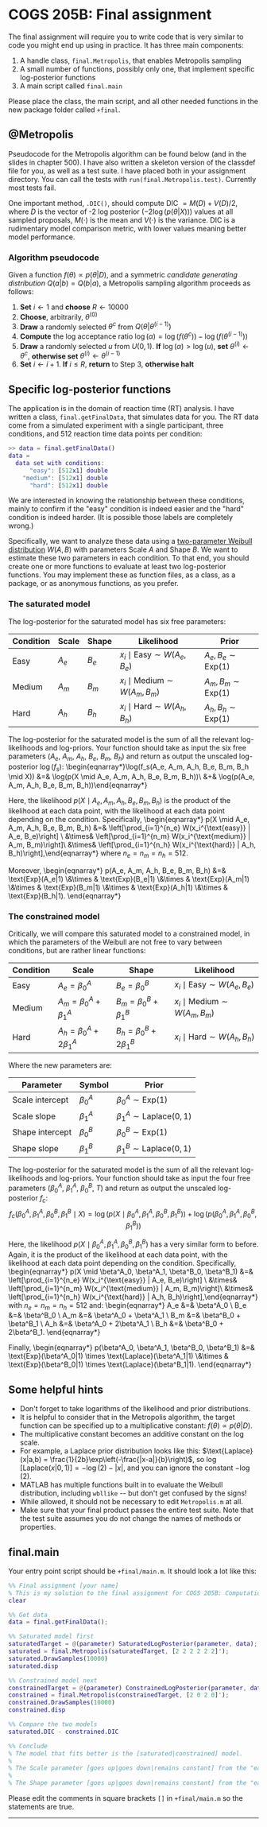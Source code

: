 # COGS 205B: Final assignment

The final assignment will require you to write code that is very similar to code you might end up using in practice.  It has three main components:

1. A handle class, `final.Metropolis`, that enables Metropolis sampling
2. A small number of functions, possibly only one, that implement specific log-posterior functions
3. A main script called `final.main`

Please place the class, the main script, and all other needed functions in the new package folder called `+final`.

## @Metropolis

Pseudocode for the Metropolis algorithm can be found below (and in the slides in chapter 500).  I have also written a skeleton version of the classdef file for you, as well as a test suite.  I have placed both in your assignment directory.  You can call the tests with `run(final.Metropolis.test)`.  Currently most tests fail.

One important method, `.DIC()`, should compute DIC $= M(D) + V(D)/2$, where $D$ is the vector of -2 log posterior ($-2 \log(p(\theta|X))$) values at all sampled proposals, $M(\cdot)$ is the mean and $V(\cdot)$ is the variance.  DIC is a rudimentary model comparison metric, with lower values meaning better model performance.

### Algorithm pseudocode

Given a function $f(\theta) \propto p(\theta|D)$, and a symmetric _candidate generating distribution_ $Q(a|b)=Q(b|a)$, a Metropolis sampling algorithm proceeds as follows: 

1. **Set** $i \leftarrow 1$ and **choose** $R \leftarrow 10000$
2. **Choose**, arbitrarily, $\theta^{(0)}$
3. **Draw** a randomly selected $\theta^{c}$ from $Q\left(\theta|\theta^{(i-1)}\right)$
4. **Compute** the log acceptance ratio $\log(\alpha) = \log(f\left(\theta^{c}\right)) - \log(f\left(\theta^{(i-1)}\right))$
5. **Draw** a randomly selected $u$ from $U(0,1)$. **If** $\log(\alpha) > \log(u)$, 
             **set** $\theta^{(i)} \leftarrow \theta^{c}$, 
             **otherwise set** $\theta^{(i)} \leftarrow \theta^{(i-1)}$
6. **Set** $i \leftarrow i + 1$. **If** $i \leq R$, **return** to Step 3, **otherwise halt**

## Specific log-posterior functions

The application is in the domain of reaction time (RT) analysis.  I have written a class, `final.getFinalData`, that simulates data for you.  The RT data come from a simulated experiment with a single participant, three conditions, and 512 reaction time data points per condition:

```MATLAB
>> data = final.getFinalData()
data = 
  data set with conditions:
      "easy": [512x1] double
    "medium": [512x1] double
      "hard": [512x1] double
```

We are interested in knowing the relationship between these conditions, mainly to confirm if the "easy" condition is indeed easier and the "hard" condition is indeed harder.  (It is possible those labels are completely wrong.)

Specifically, we want to analyze these data using a [two-parameter Weibull distribution](https://www.mathworks.com/help/stats/weibull-distribution.html) $W(A,B)$ with parameters Scale $A$ and Shape $B$. We want to estimate these two parameters in each condition.  To that end, you should create one or more functions to evaluate at least two log-posterior functions.  You may implement these as function files, as a class, as a package, or as anonymous functions, as you prefer. 

### The saturated model

The log-posterior for the saturated model has six free parameters:

| Condition | Scale | Shape | Likelihood                                | Prior                         |
| --------- | ----- | ----- | ----------------------------------------- | ----------------------------- |
| Easy      | $A_e$ | $B_e$ | $x_i \mid \text{Easy} \sim W(A_e, B_e)$   | $A_e, B_e \sim \text{Exp}(1)$ |
| Medium    | $A_m$ | $B_m$ | $x_i \mid \text{Medium} \sim W(A_m, B_m)$ | $A_m, B_m \sim \text{Exp}(1)$ |
| Hard      | $A_h$ | $B_h$ | $x_i \mid \text{Hard} \sim W(A_h, B_h)$   | $A_h, B_h \sim \text{Exp}(1)$ |

The log-posterior for the saturated model is the sum of all the relevant log-likelihoods and log-priors.  Your function should take as input the six free parameters ($A_e$, $A_m$, $A_h$, $B_e$, $B_m$, $B_h$) and return as output the unscaled log-posterior $\log(f_s)$: \begin{eqnarray*}\log(f_s(A_e, A_m, A_h, B_e, B_m, B_h \mid X)) &=& \log(p(X \mid A_e, A_m, A_h, B_e, B_m, B_h))\\ &+& \log(p(A_e, A_m, A_h, B_e, B_m, B_h))\end{eqnarray*}

Here, the likelihood $p(X \mid A_e, A_m, A_h, B_e, B_m, B_h)$ is the product of the likelihood at each data point, with the likelihood at each data point depending on the condition.  Specifically,
\begin{eqnarray*} p(X \mid A_e, A_m, A_h, B_e, B_m, B_h) &=& \left[\prod_{i=1}^{n_e} W(x_i^{\text{easy}} | A_e, B_e)\right] \\ &\times& \left[\prod_{i=1}^{n_m} W(x_i^{\text{medium}} | A_m, B_m)\right]\\ &\times& \left[\prod_{i=1}^{n_h} W(x_i^{\text{hard}} | A_h, B_h)\right],\end{eqnarray*}
where $n_e = n_m = n_h = 512$.

Moreover,
\begin{eqnarray*} p(A_e, A_m, A_h, B_e, B_m, B_h) &=&
\text{Exp}(A_e|1) \\&\times &
\text{Exp}(B_e|1) 
\\&\times &
\text{Exp}(A_m|1) \\&\times &
\text{Exp}(B_m|1)
\\&\times &
\text{Exp}(A_h|1) \\&\times &
\text{Exp}(B_h|1).
\end{eqnarray*}

### The constrained model

Critically, we will compare this saturated model to a constrained model, in which the parameters of the Weibull are not free to vary between conditions, but are rather linear functions:

| Condition | Scale                          | Shape                          | Likelihood                                |
| --------- | ------------------------------ | ------------------------------ | ----------------------------------------- |
| Easy      | $A_e = \beta^A_0$              | $B_e = \beta^B_0$              | $x_i \mid \text{Easy} \sim W(A_e, B_e)$   |
| Medium    | $A_m = \beta^A_0 + \beta^A_1$  | $B_m = \beta^B_0 + \beta^B_1$  | $x_i \mid \text{Medium} \sim W(A_m, B_m)$ |
| Hard      | $A_h = \beta^A_0 + 2\beta^A_1$ | $B_h = \beta^B_0 + 2\beta^B_1$ | $x_i \mid \text{Hard} \sim W(A_h, B_h)$   |
Where the new parameters are:

| Parameter       | Symbol      | Prior                                |
| --------------- | ----------- | ------------------------------------ |
| Scale intercept | $\beta^A_0$ | $\beta^A_0 \sim \text{Exp}(1)$       |
| Scale slope     | $\beta^A_1$ | $\beta^A_1 \sim \text{Laplace}(0,1)$ |
| Shape intercept | $\beta^B_0$ | $\beta^B_0 \sim \text{Exp}(1)$       |
| Shape slope     | $\beta^B_1$ | $\beta^B_1 \sim \text{Laplace}(0,1)$ |

The log-posterior for the saturated model is the sum of all the relevant log-likelihoods and log-priors.  Your function should take as input the four free parameters ($\beta^A_0$, $\beta^A_1$, $\beta^B_0$, $T$) and return as output the unscaled log-posterior $f_c$: $$f_c(\beta^A_0, \beta^A_1, \beta^B_0, \beta^B_1 \mid X) = \log(p(X \mid \beta^A_0, \beta^A_1, \beta^B_0, \beta^B_1)) + \log(p(\beta^A_0, \beta^A_1, \beta^B_0, \beta^B_1))$$

Here, the likelihood $p(X \mid \beta^A_0, \beta^A_1, \beta^B_0, \beta^B_1)$ has a very similar form to before.  Again, it is the product of the likelihood at each data point, with the likelihood at each data point depending on the condition.  Specifically,
\begin{eqnarray*} p(X \mid \beta^A_0, \beta^A_1, \beta^B_0, \beta^B_1) &=& \left[\prod_{i=1}^{n_e} W(x_i^{\text{easy}} | A_e, B_e)\right] \\ &\times& \left[\prod_{i=1}^{n_m} W(x_i^{\text{medium}} | A_m, B_m)\right]\\ &\times& \left[\prod_{i=1}^{n_h} W(x_i^{\text{hard}} | A_h, B_h)\right],\end{eqnarray*}
with $n_e = n_m = n_h = 512$ and:
\begin{eqnarray*}
A_e &=& \beta^A_0 \\
B_e &=& \beta^B_0 \\
A_m &=& \beta^A_0 + \beta^A_1 \\
B_m &=& \beta^B_0 + \beta^B_1 \\
A_h &=& \beta^A_0 + 2\beta^A_1 \\
B_h &=& \beta^B_0 + 2\beta^B_1.
\end{eqnarray*}

Finally,
\begin{eqnarray*} p(\beta^A_0, \beta^A_1, \beta^B_0, \beta^B_1) &=&
\text{Exp}(\beta^A_0|1) \times 
\text{Laplace}(\beta^A_1|1) 
\\&\times &
\text{Exp}(\beta^B_0|1) \times 
\text{Laplace}(\beta^B_1|1).
\end{eqnarray*}

## Some helpful hints

* Don't forget to take logarithms of the likelihood and prior distributions.
* It is helpful to consider that in the Metropolis algorithm, the target function can be specified up to a multiplicative constant: $f(\theta) \propto p(\theta|D)$.
* The multiplicative constant becomes an additive constant on the log scale.
* For example, a Laplace prior distribution looks like this:  $\text{Laplace}(x|a,b) = \frac{1}{2b}\exp\left(-\frac{|x-a|}{b}\right)$, so $\log\left[\text{Laplace}(x|0,1)\right] =-\log(2) -|x|$, and you can ignore the constant $-\log(2)$.
* MATLAB has multiple functions built in to evaluate the Weibull distribution, including `wbllike` -- but don't get confused by the signs!
* While allowed, it should not be necessary to edit `Metropolis.m` at all.
* Make sure that your final product passes the entire test suite. Note that the test suite assumes you do not change the names of methods or properties.

## final.main

Your entry point script should be `+final/main.m`.  It should look a lot like this:

```matlab
%% Final assignment [your name]
% This is my solution to the final assignment for COGS 205B: Computational Lab Skills
clear

%% Get data
data = final.getFinalData();

%% Saturated model first
saturatedTarget = @(parameter) SaturatedLogPosterior(parameter, data);      %  <-- edit as needed
saturated = final.Metropolis(saturatedTarget, [2 2 2 2 2 2]');
saturated.DrawSamples(10000)
saturated.disp

%% Constrained model next
constrainedTarget = @(parameter) ConstrainedLogPosterior(parameter, data);  %  <-- edit as needed
constrained = final.Metropolis(constrainedTarget, [2 0 2 0]');
constrained.DrawSamples(10000)
constrained.disp

%% Compare the two models
saturated.DIC - constrained.DIC

%% Conclude
% The model that fits better is the [saturated|constrained] model.
%
% The Scale parameter [goes up|goes down|remains constant] from the "easy" to the "hard" condition.
%
% The Shape parameter [goes up|goes down|remains constant] from the "easy" to the "hard" condition.
```

Please edit the comments in square brackets `[]` in `+final/main.m` so the statements are true. 

---

